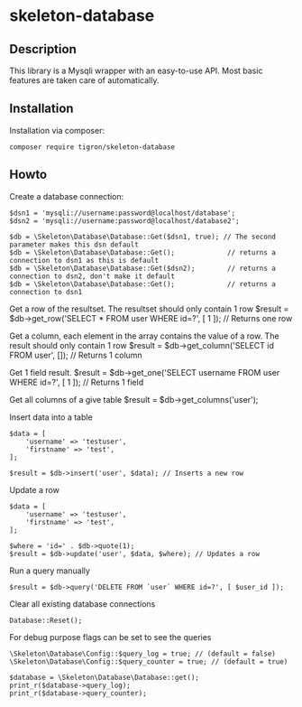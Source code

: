 # skeleton-database

## Description

This library is a Mysqli wrapper with an easy-to-use API. Most basic features
are taken care of automatically.

## Installation

Installation via composer:

    composer require tigron/skeleton-database

## Howto


Create a database connection:

    $dsn1 = 'mysqli://username:password@localhost/database';
    $dsn2 = 'mysqli://username:password@localhost/database2';

    $db = \Skeleton\Database\Database::Get($dsn1, true); // The second parameter makes this dsn default
    $db = \Skeleton\Database\Database::Get(); 			  // returns a connection to dsn1 as this is default
    $db = \Skeleton\Database\Database::Get($dsn2);		  // returns a connection to dsn2, don't make it default
    $db = \Skeleton\Database\Database::Get();			  // returns a connection to dsn1



Get a row of the resultset. The resultset should only contain 1 row
    $result = $db->get_row('SELECT * FROM user WHERE id=?', [ 1 ]); // Returns one row

Get a column, each element in the array contains the value of a row. The result
should only contain 1 row
    $result = $db->get_column('SELECT id FROM user', []); // Returns 1 column

Get 1 field result.
    $result = $db->get_one('SELECT username FROM user WHERE id=?', [ 1 ]); // Returns 1 field

Get all columns of a give table
    $result = $db->get_columns('user');

Insert data into a table

    $data = [
    	'username' => 'testuser',
    	'firstname' => 'test',
    ];

    $result = $db->insert('user', $data); // Inserts a new row

Update a row

    $data = [
    	'username' => 'testuser',
    	'firstname' => 'test',
    ];

    $where = 'id=' . $db->quote(1);
    $result = $db->update('user', $data, $where); // Updates a row

Run a query manually

	$result = $db->query('DELETE FROM `user` WHERE id=?', [ $user_id ]);

Clear all existing database connections

    Database::Reset();

For debug purpose flags can be set to see the queries

	\Skeleton\Database\Config::$query_log = true; // (default = false)
	\Skeleton\Database\Config::$query_counter = true; // (default = true)

	$database = \Skeleton\Database\Database::get();
	print_r($database->query_log);
	print_r($database->query_counter);
